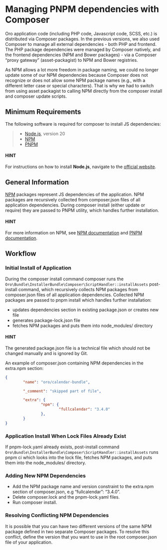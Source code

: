 <a id="dev-doc-frontend-composer-js-dependencies"></a>

# Managing PNPM dependencies with Composer

Oro application code (including PHP code, Javascript code, SCSS, etc.) is distributed via Composer packages.
In the previous versions, we also used Composer to manage all external dependencies - both PHP and frontend.
The PHP package dependencies were managed by Composer natively, and the frontend dependencies (NPM and Bower packages) -
via a Composer “proxy gateway” (asset-packagist) to NPM and Bower registries.

As NPM allows a lot more freedom in package naming, we could no longer update some of our NPM dependencies because Composer does not recognize or does not allow some NPM package names (e.g., with a different letter case or special characters). That is why we had to switch from  using asset packagist to calling NPM directly from the composer install and composer update scripts.

## Minimum Requirements

The following software is required for composer to install JS dependencies:

> - <a href="https://nodejs.org/en/" target="_blank">Node.js</a>, version 20
> - <a href="https://npmjs.org/" target="_blank">NPM</a>
> - <a href="https://pnpm.io/" target="_blank">PNPM</a>

#### HINT
For instructions on how to install **Node.js**, navigate to the <a href="https://nodejs.org/en/download/" target="_blank">official website</a>.

## General Information

<a href="https://npmjs.org/" target="_blank">NPM</a> packages represent JS dependencies of the application. NPM packages are recursively collected from composer.json files of all application dependencies. During composer install (either update or require) they are passed to PNPM utility, which handles further installation.

#### HINT
For more information on NPM, see <a href="https://docs.npmjs.com/" target="_blank">NPM documentation</a> and <a href="https://pnpm.io/motivation" target="_blank">PNPM documentation</a>.

## Workflow

### Initial Install of Application

During the composer install command composer runs the `Oro\Bundle\InstallerBundle\Composer\ScriptHandler::installAssets` post-install command, which recursively collects NPM packages from composer.json files of all application dependencies. Collected NPM packages are passed to pnpm install which handles further installation:

* updates dependencies section in existing package.json or creates new file
* generates package-lock.json file
* fetches NPM packages and puts them into node_modules/ directory

#### HINT
The generated package.json file is a technical file which should not be changed manually and is ignored by Git.

An example of composer.json containing NPM dependencies in the extra.npm section:

```json
{
        "name": "oro/calendar-bundle",

        "_comment": "skipped part of file",

        "extra": {
                "npm": {
                        "fullcalendar": "3.4.0"
                },
        }
}
```

### Application Install When Lock Files Already Exist

If pnpm-lock.yaml already exists, post-install command `Oro\Bundle\InstallerBundle\Composer\ScriptHandler::installAssets` runs pnpm ci which looks into the lock file, fetches NPM packages, and puts them into the node_modules/ directory.

### Adding New NPM Dependencies

- Add the NPM package name and version constraint to the extra.npm section of composer.json, e.g “fullcalendar”: “3.4.0”.
- Delete composer.lock and the pnpm-lock.yaml files.
- Run composer install.

### Resolving Conflicting NPM Dependencies

It is possible that you can have two different versions of the same NPM package defined in two separate Composer packages.
To resolve this conflict, define the version that you want to use in the root composer.json file of your application.

<!-- Frontend -->
